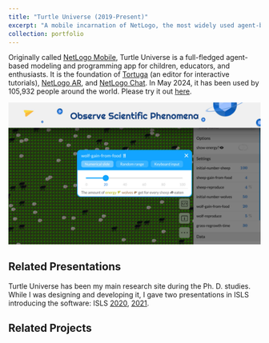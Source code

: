```yaml
---
title: "Turtle Universe (2019-Present)"
excerpt: "A mobile incarnation of NetLogo, the most widely used agent-based modeling environment, Turtle Universe is dedicated to younger learners and educators on phones and tablets. Some highlights include built-in multilingual, block-based programming, and interactive tutorials. In May 2024, it has been used by 105,932 people around the world.<br/><br/><img src='/images/turtle-universe/screenshot-6.jpg' width='480'>"
collection: portfolio
---
```


Originally called [NetLogo Mobile](/talks/2020-netlogo-mobile), Turtle Universe is a full-fledged agent-based modeling and programming app for children, educators, and enthusiasts. It is the foundation of [Tortuga](/portfolio/tortuga) (an editor for interactive tutorials), [NetLogo AR](/portfolio/netlogo-ar), and [NetLogo Chat](/portfolio/netlogo-chat). In May 2024, it has been used by 105,932 people around the world. Please try it out [here](https://turtlesim.com/products/turtle-universe/).

![A screenshot of Turtle Universe running the classical Wolf Sheep Predation model.](/images/turtle-universe/screenshot-2.jpg)

## Related Presentations
Turtle Universe has been my main research site during the Ph. D. studies. While I was designing and developing it, I gave two presentations in ISLS introducing the software: ISLS [2020](/talks/2020-netlogo-mobile), [2021](/talks/2021-netlogo-mobile).

## Related Projects